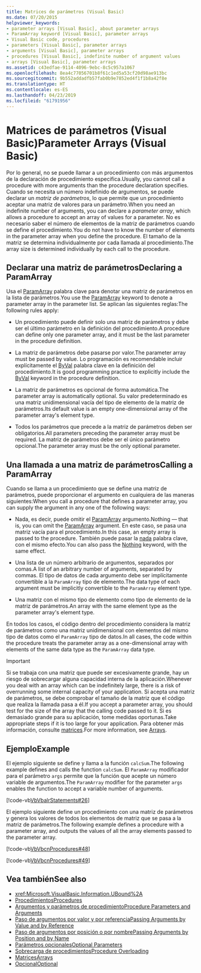 ```yaml
---
title: Matrices de parámetros (Visual Basic)
ms.date: 07/20/2015
helpviewer_keywords:
- parameter arrays [Visual Basic], about parameter arrays
- ParamArray keyword [Visual Basic], parameter arrays
- Visual Basic code, procedures
- parameters [Visual Basic], parameter arrays
- arguments [Visual Basic], parameter arrays
- procedures [Visual Basic], indefinite number of argument values
- arrays [Visual Basic], parameter arrays
ms.assetid: c43edfae-9114-4096-9ebc-8c5c957a1067
ms.openlocfilehash: 8ea4c77056701b8f61c1ed5a53cf20d98ae913bc
ms.sourcegitcommit: 9b552addadfb57fab0b9e7852ed4f1f1b8a42f8e
ms.translationtype: HT
ms.contentlocale: es-ES
ms.lasthandoff: 04/23/2019
ms.locfileid: "61791956"
---
```

# <a name="parameter-arrays-visual-basic"></a><span data-ttu-id="888b7-102">Matrices de parámetros (Visual Basic)</span><span class="sxs-lookup"><span data-stu-id="888b7-102">Parameter Arrays (Visual Basic)</span></span>
<span data-ttu-id="888b7-103">Por lo general, no se puede llamar a un procedimiento con más argumentos de la declaración de procedimiento especifica.</span><span class="sxs-lookup"><span data-stu-id="888b7-103">Usually, you cannot call a procedure with more arguments than the procedure declaration specifies.</span></span> <span data-ttu-id="888b7-104">Cuando se necesita un número indefinido de argumentos, se puede declarar un *matriz de parámetros*, lo que permite que un procedimiento aceptar una matriz de valores para un parámetro.</span><span class="sxs-lookup"><span data-stu-id="888b7-104">When you need an indefinite number of arguments, you can declare a *parameter array*, which allows a procedure to accept an array of values for a parameter.</span></span> <span data-ttu-id="888b7-105">No es necesario saber el número de elementos de la matriz de parámetros cuando se define el procedimiento.</span><span class="sxs-lookup"><span data-stu-id="888b7-105">You do not have to know the number of elements in the parameter array when you define the procedure.</span></span> <span data-ttu-id="888b7-106">El tamaño de la matriz se determina individualmente por cada llamada al procedimiento.</span><span class="sxs-lookup"><span data-stu-id="888b7-106">The array size is determined individually by each call to the procedure.</span></span>  
  
## <a name="declaring-a-paramarray"></a><span data-ttu-id="888b7-107">Declarar una matriz de parámetros</span><span class="sxs-lookup"><span data-stu-id="888b7-107">Declaring a ParamArray</span></span>  
 <span data-ttu-id="888b7-108">Usa el [ParamArray](../../../../visual-basic/language-reference/modifiers/paramarray.md) palabra clave para denotar una matriz de parámetros en la lista de parámetros.</span><span class="sxs-lookup"><span data-stu-id="888b7-108">You use the [ParamArray](../../../../visual-basic/language-reference/modifiers/paramarray.md) keyword to denote a parameter array in the parameter list.</span></span> <span data-ttu-id="888b7-109">Se aplican las siguientes reglas:</span><span class="sxs-lookup"><span data-stu-id="888b7-109">The following rules apply:</span></span>  
  
- <span data-ttu-id="888b7-110">Un procedimiento puede definir solo una matriz de parámetros y debe ser el último parámetro en la definición del procedimiento.</span><span class="sxs-lookup"><span data-stu-id="888b7-110">A procedure can define only one parameter array, and it must be the last parameter in the procedure definition.</span></span>  
  
- <span data-ttu-id="888b7-111">La matriz de parámetros debe pasarse por valor.</span><span class="sxs-lookup"><span data-stu-id="888b7-111">The parameter array must be passed by value.</span></span> <span data-ttu-id="888b7-112">Lo programación es recomendable incluir explícitamente el [ByVal](../../../../visual-basic/language-reference/modifiers/byval.md) palabra clave en la definición del procedimiento.</span><span class="sxs-lookup"><span data-stu-id="888b7-112">It is good programming practice to explicitly include the [ByVal](../../../../visual-basic/language-reference/modifiers/byval.md) keyword in the procedure definition.</span></span>  
  
- <span data-ttu-id="888b7-113">La matriz de parámetros es opcional de forma automática.</span><span class="sxs-lookup"><span data-stu-id="888b7-113">The parameter array is automatically optional.</span></span> <span data-ttu-id="888b7-114">Su valor predeterminado es una matriz unidimensional vacía del tipo de elemento de la matriz de parámetros.</span><span class="sxs-lookup"><span data-stu-id="888b7-114">Its default value is an empty one-dimensional array of the parameter array's element type.</span></span>  
  
- <span data-ttu-id="888b7-115">Todos los parámetros que precede a la matriz de parámetros deben ser obligatorios.</span><span class="sxs-lookup"><span data-stu-id="888b7-115">All parameters preceding the parameter array must be required.</span></span> <span data-ttu-id="888b7-116">La matriz de parámetros debe ser el único parámetro opcional.</span><span class="sxs-lookup"><span data-stu-id="888b7-116">The parameter array must be the only optional parameter.</span></span>  
  
## <a name="calling-a-paramarray"></a><span data-ttu-id="888b7-117">Una llamada a una matriz de parámetros</span><span class="sxs-lookup"><span data-stu-id="888b7-117">Calling a ParamArray</span></span>  
 <span data-ttu-id="888b7-118">Cuando se llama a un procedimiento que se define una matriz de parámetros, puede proporcionar el argumento en cualquiera de las maneras siguientes:</span><span class="sxs-lookup"><span data-stu-id="888b7-118">When you call a procedure that defines a parameter array, you can supply the argument in any one of the following ways:</span></span>  
  
- <span data-ttu-id="888b7-119">Nada, es decir, puede omitir el [ParamArray](../../../../visual-basic/language-reference/modifiers/paramarray.md) argumento.</span><span class="sxs-lookup"><span data-stu-id="888b7-119">Nothing — that is, you can omit the [ParamArray](../../../../visual-basic/language-reference/modifiers/paramarray.md) argument.</span></span> <span data-ttu-id="888b7-120">En este caso, se pasa una matriz vacía para el procedimiento.</span><span class="sxs-lookup"><span data-stu-id="888b7-120">In this case, an empty array is passed to the procedure.</span></span> <span data-ttu-id="888b7-121">También puede pasar la [nada](../../../../visual-basic/language-reference/nothing.md) palabra clave, con el mismo efecto.</span><span class="sxs-lookup"><span data-stu-id="888b7-121">You can also pass the [Nothing](../../../../visual-basic/language-reference/nothing.md) keyword, with the same effect.</span></span>  
  
- <span data-ttu-id="888b7-122">Una lista de un número arbitrario de argumentos, separados por comas.</span><span class="sxs-lookup"><span data-stu-id="888b7-122">A list of an arbitrary number of arguments, separated by commas.</span></span> <span data-ttu-id="888b7-123">El tipo de datos de cada argumento debe ser implícitamente convertible a la `ParamArray` tipo de elemento.</span><span class="sxs-lookup"><span data-stu-id="888b7-123">The data type of each argument must be implicitly convertible to the `ParamArray` element type.</span></span>  
  
- <span data-ttu-id="888b7-124">Una matriz con el mismo tipo de elemento como tipo de elemento de la matriz de parámetros.</span><span class="sxs-lookup"><span data-stu-id="888b7-124">An array with the same element type as the parameter array's element type.</span></span>  
  
 <span data-ttu-id="888b7-125">En todos los casos, el código dentro del procedimiento considera la matriz de parámetros como una matriz unidimensional con elementos del mismo tipo de datos como el `ParamArray` tipo de datos.</span><span class="sxs-lookup"><span data-stu-id="888b7-125">In all cases, the code within the procedure treats the parameter array as a one-dimensional array with elements of the same data type as the `ParamArray` data type.</span></span>  
  
> [!IMPORTANT]
>  <span data-ttu-id="888b7-126">Si se trabaja con una matriz que puede ser excesivamente grande, hay un riesgo de sobrecargar alguna capacidad interna de la aplicación.</span><span class="sxs-lookup"><span data-stu-id="888b7-126">Whenever you deal with an array which can be indefinitely large, there is a risk of overrunning some internal capacity of your application.</span></span> <span data-ttu-id="888b7-127">Si acepta una matriz de parámetros, se debe comprobar el tamaño de la matriz que el código que realiza la llamada pasa a él.</span><span class="sxs-lookup"><span data-stu-id="888b7-127">If you accept a parameter array, you should test for the size of the array that the calling code passed to it.</span></span> <span data-ttu-id="888b7-128">Si es demasiado grande para su aplicación, tome medidas oportunas.</span><span class="sxs-lookup"><span data-stu-id="888b7-128">Take appropriate steps if it is too large for your application.</span></span> <span data-ttu-id="888b7-129">Para obtener más información, consulte [matrices](../../../../visual-basic/programming-guide/language-features/arrays/index.md).</span><span class="sxs-lookup"><span data-stu-id="888b7-129">For more information, see [Arrays](../../../../visual-basic/programming-guide/language-features/arrays/index.md).</span></span>  
  
## <a name="example"></a><span data-ttu-id="888b7-130">Ejemplo</span><span class="sxs-lookup"><span data-stu-id="888b7-130">Example</span></span>  
 <span data-ttu-id="888b7-131">El ejemplo siguiente se define y llama a la función `calcSum`.</span><span class="sxs-lookup"><span data-stu-id="888b7-131">The following example defines and calls the function `calcSum`.</span></span> <span data-ttu-id="888b7-132">El `ParamArray` modificador para el parámetro `args` permite que la función que acepte un número variable de argumentos.</span><span class="sxs-lookup"><span data-stu-id="888b7-132">The `ParamArray` modifier for the parameter `args` enables the function to accept a variable number of arguments.</span></span>  
  
 [!code-vb[VbVbalrStatements#26](~/samples/snippets/visualbasic/VS_Snippets_VBCSharp/VbVbalrStatements/VB/Class1.vb#26)]  
  
 <span data-ttu-id="888b7-133">El ejemplo siguiente define un procedimiento con una matriz de parámetros y genera los valores de todos los elementos de matriz que se pasa a la matriz de parámetros.</span><span class="sxs-lookup"><span data-stu-id="888b7-133">The following example defines a procedure with a parameter array, and outputs the values of all the array elements passed to the parameter array.</span></span>  
  
 [!code-vb[VbVbcnProcedures#48](~/samples/snippets/visualbasic/VS_Snippets_VBCSharp/VbVbcnProcedures/VB/Class1.vb#48)]  
  
 [!code-vb[VbVbcnProcedures#49](~/samples/snippets/visualbasic/VS_Snippets_VBCSharp/VbVbcnProcedures/VB/Class1.vb#49)]  
  
## <a name="see-also"></a><span data-ttu-id="888b7-134">Vea también</span><span class="sxs-lookup"><span data-stu-id="888b7-134">See also</span></span>

- <xref:Microsoft.VisualBasic.Information.UBound%2A>
- [<span data-ttu-id="888b7-135">Procedimientos</span><span class="sxs-lookup"><span data-stu-id="888b7-135">Procedures</span></span>](./index.md)
- [<span data-ttu-id="888b7-136">Argumentos y parámetros de procedimiento</span><span class="sxs-lookup"><span data-stu-id="888b7-136">Procedure Parameters and Arguments</span></span>](./procedure-parameters-and-arguments.md)
- [<span data-ttu-id="888b7-137">Paso de argumentos por valor y por referencia</span><span class="sxs-lookup"><span data-stu-id="888b7-137">Passing Arguments by Value and by Reference</span></span>](./passing-arguments-by-value-and-by-reference.md)
- [<span data-ttu-id="888b7-138">Paso de argumentos por posición o por nombre</span><span class="sxs-lookup"><span data-stu-id="888b7-138">Passing Arguments by Position and by Name</span></span>](./passing-arguments-by-position-and-by-name.md)
- [<span data-ttu-id="888b7-139">Parámetros opcionales</span><span class="sxs-lookup"><span data-stu-id="888b7-139">Optional Parameters</span></span>](./optional-parameters.md)
- [<span data-ttu-id="888b7-140">Sobrecarga de procedimientos</span><span class="sxs-lookup"><span data-stu-id="888b7-140">Procedure Overloading</span></span>](./procedure-overloading.md)
- [<span data-ttu-id="888b7-141">Matrices</span><span class="sxs-lookup"><span data-stu-id="888b7-141">Arrays</span></span>](../../../../visual-basic/programming-guide/language-features/arrays/index.md)
- [<span data-ttu-id="888b7-142">Opcional</span><span class="sxs-lookup"><span data-stu-id="888b7-142">Optional</span></span>](../../../../visual-basic/language-reference/modifiers/optional.md)
